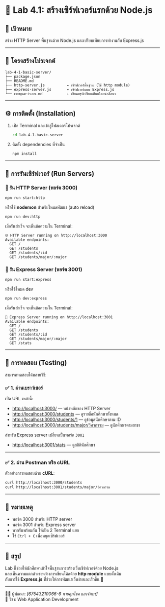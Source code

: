 # 🧪 Lab 4.1: สร้างเซิร์ฟเวอร์แรกด้วย Node.js

## 🎯 เป้าหมาย
สร้าง HTTP Server พื้นฐานด้วย Node.js และเปรียบเทียบการทำงานกับ Express.js

---

## 📁 โครงสร้างโปรเจกต์

```
lab-4-1-basic-server/
├── package.json
├── README.md
├── http-server.js          ← เซิร์ฟเวอร์พื้นฐาน (ใช้ http module)
├── express-server.js       ← เซิร์ฟเวอร์แบบ Express.js
└── comparison.md           ← เขียนสรุปเปรียบเทียบโดยนักศึกษา
```

---

## ⚙️ การติดตั้ง (Installation)

1. เปิด Terminal และเข้าสู่โฟลเดอร์โปรเจกต์

   ```bash
   cd lab-4-1-basic-server
   ```

2. ติดตั้ง dependencies ที่จำเป็น

   ```bash
   npm install
   ```

---

## 🚀 การรันเซิร์ฟเวอร์ (Run Servers)

### 🔹 รัน HTTP Server (พอร์ต 3000)

```bash
npm run start:http
```

หรือใช้ **nodemon** สำหรับโหมดพัฒนา (auto reload)

```bash
npm run dev:http
```

เมื่อรันสำเร็จ จะเห็นข้อความใน Terminal:

```
🌐 HTTP Server running on http://localhost:3000
Available endpoints:
  GET /
  GET /students
  GET /students/:id
  GET /students/major/:major
```

### 🔹 รัน Express Server (พอร์ต 3001)

```bash
npm run start:express
```

หรือใช้โหมด dev

```bash
npm run dev:express
```

เมื่อรันสำเร็จ จะเห็นข้อความใน Terminal:

```
🚀 Express Server running on http://localhost:3001
Available endpoints:
  GET /
  GET /students
  GET /students/:id
  GET /students/major/:major
  GET /stats
```

---

## 🧭 การทดสอบ (Testing)

สามารถทดสอบได้หลายวิธี:

### ✅ 1. ผ่านเบราว์เซอร์
เปิด URL เหล่านี้:

- [http://localhost:3000/](http://localhost:3000/) — หน้าหลักของ HTTP Server  
- [http://localhost:3000/students](http://localhost:3000/students) — ดูรายชื่อนักศึกษาทั้งหมด  
- [http://localhost:3000/students/1](http://localhost:3000/students/1) — ดูข้อมูลนักศึกษาตาม ID  
- [http://localhost:3000/students/major/วิศวกรรม](http://localhost:3000/students/major/วิศวกรรม) — ดูนักศึกษาตามสาขา  

สำหรับ Express server เปลี่ยนเป็นพอร์ต `3001`

- [http://localhost:3001/stats](http://localhost:3001/stats) — ดูสถิตินักศึกษา

---

### ✅ 2. ผ่าน Postman หรือ cURL

ตัวอย่างการทดสอบด้วย **cURL**:

```bash
curl http://localhost:3000/students
curl http://localhost:3001/students/major/วิศวกรรม
```


---

## 🧩 หมายเหตุ
- พอร์ต 3000 สำหรับ HTTP server  
- พอร์ต 3001 สำหรับ Express server  
- หากรันพร้อมกัน ให้เปิด 2 Terminal แยก  
- ใช้ `Ctrl + C` เพื่อหยุดเซิร์ฟเวอร์  

---

## 🧠 สรุป
Lab นี้ช่วยให้นักศึกษาเข้าใจพื้นฐานการสร้างเว็บเซิร์ฟเวอร์ด้วย Node.js  
และเห็นความแตกต่างระหว่างการเขียนโค้ดด้วย **http module** แบบดั้งเดิม  
กับการใช้ **Express.js** ที่ช่วยให้การพัฒนาเว็บง่ายและเร็วขึ้น 🚀

---

👨‍💻 ผู้พัฒนา: *[67543210066-6 นายศุภโชค แสงจันทร์]*  
📅 วิชา: Web Application Development  

